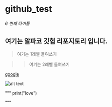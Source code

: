 # github_test

###### 6 번째 타이틀

## 여기는 알파코 깃헙 리포지토리 입니다.

> 여기는 1레벨 들여쓰기

> > 여기는 2레벨 들여쓰기

[google](https://google.com)

![alt text](https://assets.blog.engoo.com/wp-content/uploads/sites/2/2018/10/17090423/photo-1481740586420-804cc4418700-860x700.jpg)


"""
print("love")

"""
